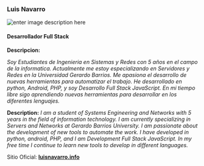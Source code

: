 ### Luis Navarro

![enter image description here](http://luisnavarro.info/img/me.png)

#### Desarrollador Full Stack

**Descripcion:**

*Soy Estudiantes de Ingenieria en Sistemas y Redes con 5 años en el campo de la informatica. Actualmente me estoy especializando en Servidores y Redes en la Universidad Gerardo Barrios. Me apasiona el desarrollo de nuevas herramientas para automatizar el trabajo. He desarrollado en python, Android, PHP, y soy Desarrollo Full Stack JavaScript. En mi tiempo libre sigo aprendiendo nuevas herramientas para desarrollar en los diferentes lenguajes.* 

**Description:**
*I am a student of Systems Engineering and Networks with 5 years in the field of information technology. I am currently specializing in Servers and Networks at Gerardo Barrios University. I am passionate about the development of new tools to automate the work. I have developed in python, android, PHP, and I am Development Full Stack JavaScript. In my free time I continue to learn new tools to develop in different languages.*

Sitio Oficial: [**luisnavarro.info**](http://luisnavarro.info/)
